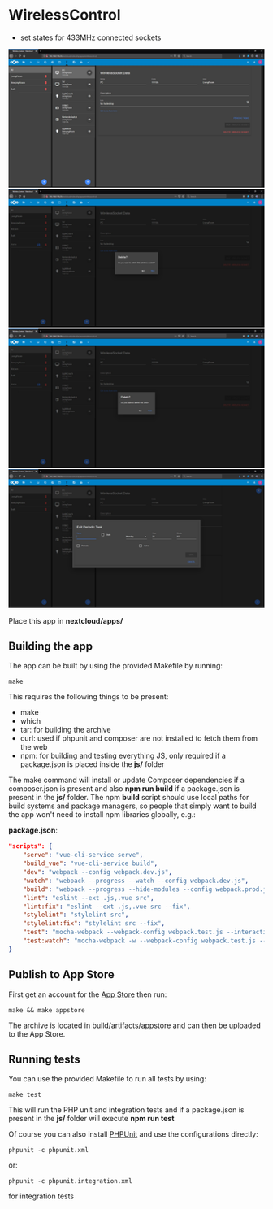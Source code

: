 # WirelessControl

* set states for 433MHz connected sockets

![alt tag](../screenshots/wireless_control_page.jpg)
![alt tag](../screenshots/wireless_control_delete_dialog.jpg)
![alt tag](../screenshots/area_delete_dialog.jpg)
![alt tag](../screenshots/periodic_task_edit_dialog.jpg)

Place this app in **nextcloud/apps/**

## Building the app

The app can be built by using the provided Makefile by running:

    make

This requires the following things to be present:
* make
* which
* tar: for building the archive
* curl: used if phpunit and composer are not installed to fetch them from the web
* npm: for building and testing everything JS, only required if a package.json is placed inside the **js/** folder

The make command will install or update Composer dependencies if a composer.json is present and also **npm run build** if a package.json is present in the **js/** folder. The npm **build** script should use local paths for build systems and package managers, so people that simply want to build the app won't need to install npm libraries globally, e.g.:

**package.json**:
```json
"scripts": {
	"serve": "vue-cli-service serve",
	"build_vue": "vue-cli-service build",
	"dev": "webpack --config webpack.dev.js",
	"watch": "webpack --progress --watch --config webpack.dev.js",
	"build": "webpack --progress --hide-modules --config webpack.prod.js",
	"lint": "eslint --ext .js,.vue src",
	"lint:fix": "eslint --ext .js,.vue src --fix",
	"stylelint": "stylelint src",
	"stylelint:fix": "stylelint src --fix",
	"test": "mocha-webpack --webpack-config webpack.test.js --interactive false --require tests/setup.js \"tests/js/**/*.spec.js\"",
	"test:watch": "mocha-webpack -w --webpack-config webpack.test.js --interactive false --require tests/setup.js \"tests/js/**/*.spec.js\""
}
```


## Publish to App Store

First get an account for the [App Store](http://apps.nextcloud.com/) then run:

    make && make appstore

The archive is located in build/artifacts/appstore and can then be uploaded to the App Store.

## Running tests

You can use the provided Makefile to run all tests by using:

    make test

This will run the PHP unit and integration tests and if a package.json is present in the **js/** folder will execute **npm run test**

Of course you can also install [PHPUnit](http://phpunit.de/getting-started.html) and use the configurations directly:

    phpunit -c phpunit.xml

or:

    phpunit -c phpunit.integration.xml

for integration tests
